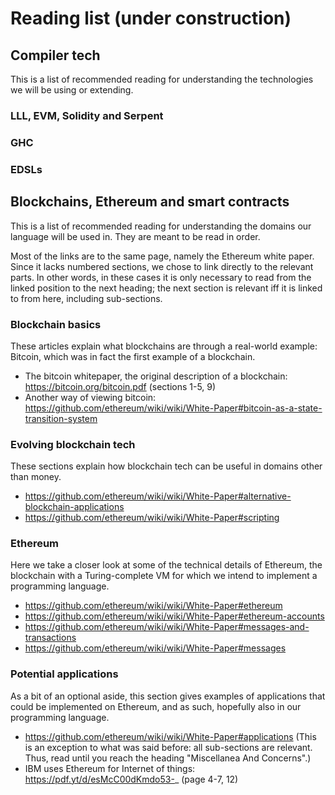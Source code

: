 # Reading list (under construction)

## Compiler tech
This is a list of recommended reading for understanding the technologies we will be using or extending.

### LLL, EVM, Solidity and Serpent

### GHC

### EDSLs

## Blockchains, Ethereum and smart contracts
This is a list of recommended reading for understanding the domains our language will be used in. They are meant to be read in order.

Most of the links are to the same page, namely the Ethereum white paper. Since it lacks numbered sections, we chose to link directly to the relevant parts. In other words, in these cases it is only necessary to read from the linked position to the next heading; the next section is relevant iff it is linked to from here, including sub-sections.

### Blockchain basics
These articles explain what blockchains are through a real-world example: Bitcoin, which was in fact the first example of a blockchain.
* The bitcoin whitepaper, the original description of a blockchain: https://bitcoin.org/bitcoin.pdf (sections 1-5, 9)
* Another way of viewing bitcoin: https://github.com/ethereum/wiki/wiki/White-Paper#bitcoin-as-a-state-transition-system

### Evolving blockchain tech
These sections explain how blockchain tech can be useful in domains other than money.
* https://github.com/ethereum/wiki/wiki/White-Paper#alternative-blockchain-applications
* https://github.com/ethereum/wiki/wiki/White-Paper#scripting

### Ethereum
Here we take a closer look at some of the technical details of Ethereum, the blockchain with a Turing-complete VM for which we intend to implement a programming language.
* https://github.com/ethereum/wiki/wiki/White-Paper#ethereum
* https://github.com/ethereum/wiki/wiki/White-Paper#ethereum-accounts
* https://github.com/ethereum/wiki/wiki/White-Paper#messages-and-transactions
* https://github.com/ethereum/wiki/wiki/White-Paper#messages

### Potential applications
As a bit of an optional aside, this section gives examples of applications that could be implemented on Ethereum, and as such, hopefully also in our programming language.
* https://github.com/ethereum/wiki/wiki/White-Paper#applications (This is an exception to what was said before: all sub-sections are relevant. Thus, read until you reach the heading "Miscellanea And Concerns".)
* IBM uses Ethereum for Internet of things: https://pdf.yt/d/esMcC00dKmdo53-_ (page 4-7, 12)
